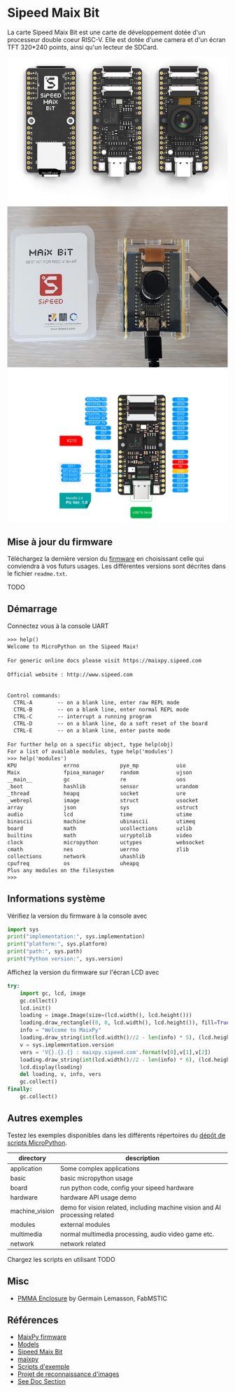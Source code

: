 # Sipeed Maix Bit

La carte Sipeed Maix Bit est une carte de développement dotée d'un processeur double coeur RISC-V. Elle est dotée d'une camera et d'un écran TFT 320*240 points, ainsi qu'un lecteur de SDCard.

![maix_bit](maix_bit.png)
![maix_bit](sipeed_maix_bit.jpg)
![maix_bit Pin](maixbit_pin_maps.svg)

## Mise à jour du firmware

Téléchargez la dernière version du [firmware](http://dl.sipeed.com/shareURL/MAIX/MaixPy/release/master) en choisissant celle qui conviendra à vos futurs usages. Les différentes versions sont décrites dans le fichier `readme.txt`.

TODO

## Démarrage

Connectez vous à la console UART 

```console
>>> help()
Welcome to MicroPython on the Sipeed Maix!

For generic online docs please visit https://maixpy.sipeed.com

Official website : http://www.sipeed.com


Control commands:
  CTRL-A        -- on a blank line, enter raw REPL mode                         
  CTRL-B        -- on a blank line, enter normal REPL mode                      
  CTRL-C        -- interrupt a running program                                  
  CTRL-D        -- on a blank line, do a soft reset of the board                
  CTRL-E        -- on a blank line, enter paste mode                            
                                                                                
For further help on a specific object, type help(obj)                           
For a list of available modules, type help('modules')                           
>>> help('modules')                                                             
KPU               errno             pye_mp            uio                       
Maix              fpioa_manager     random            ujson                     
__main__          gc                re                uos                       
_boot             hashlib           sensor            urandom                   
_thread           heapq             socket            ure                       
_webrepl          image             struct            usocket                   
array             json              sys               ustruct                   
audio             lcd               time              utime                     
binascii          machine           ubinascii         utimeq                    
board             math              ucollections      uzlib                     
builtins          math              ucryptolib        video                     
clock             micropython       uctypes           websocket                 
cmath             nes               uerrno            zlib                      
collections       network           uhashlib                                    
cpufreq           os                uheapq                                      
Plus any modules on the filesystem                                              
>>> 
```

## Informations système

Vérifiez la version du firmware à la console avec

```python
import sys
print("implementation:", sys.implementation)
print("platform:", sys.platform)
print("path:", sys.path)
print("Python version:", sys.version)
```

Affichez la version du firmware sur l'écran LCD avec

```python
try:
    import gc, lcd, image
    gc.collect()
    lcd.init()
    loading = image.Image(size=(lcd.width(), lcd.height()))
    loading.draw_rectangle((0, 0, lcd.width(), lcd.height()), fill=True, color=(255, 0, 0))
    info = "Welcome to MaixPy"
    loading.draw_string(int(lcd.width()//2 - len(info) * 5), (lcd.height())//4, info, color=(255, 255, 255), scale=2, mono_space=0)
    v = sys.implementation.version
    vers = 'V{}.{}.{} : maixpy.sipeed.com'.format(v[0],v[1],v[2])
    loading.draw_string(int(lcd.width()//2 - len(info) * 6), (lcd.height())//3 + 20, vers, color=(255, 255, 255), scale=1, mono_space=1)
    lcd.display(loading)
    del loading, v, info, vers
    gc.collect()
finally:
    gc.collect()
```

## Autres exemples

Testez les exemples disponibles dans les différents répertoires du [dépôt de scripts MicroPython](https://github.com/sipeed/MaixPy_scripts#directory-structure).

| directory | description |
| --------- | ----------- |
| application   | Some complex applications |
| basic         | basic micropython usage |
| board         | run python code, config your sipeed hardware |
| hardware      | hardware API usage demo |
| machine_vision | demo for vision related, including machine vision and AI processing related |
| modules       | external modules |
| multimedia    | normal multimedia processing, audio video game etc. |
| network       | network related |

Chargez les scripts en utilisant TODO

## Misc

* [PMMA Enclosure](./sipeed_maix_bit_enclosure.svg) by Germain Lemasson, FabMSTIC

## Références

* [MaixPy firmware](http://dl.sipeed.com/shareURL/MAIX/MaixPy/release/master)
* [Models](http://dl.sipeed.com/shareURL/MAIX/MaixPy/model)
* [Sipeed Maix Bit](https://wiki.sipeed.com/soft/maixpy/en/develop_kit_board/maix_bit.html)
* [maixpy](https://wiki.sipeed.com/soft/maixpy/en/)
* [Scripts d'exemple](https://github.com/sipeed/maixpy_scripts)
* [Projet de reconnaissance d'images](https://github.com/Th3CracKed/M2M_Image_Recognition)
* [See Doc Section](https://www.seeedstudio.com/Sipeed-MAix-BiT-for-RISC-V-AI-IoT-1-p-2873.html)

